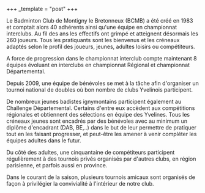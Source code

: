 +++
_template = "post"
+++

Le Badminton Club de Montigny le Bretonneux (BCMB) a été créé en 1983 et comptait alors 40 adhérents ainsi qu'une équipe en championnat interclubs. Au fil des ans les effectifs ont grimpé et atteignent désormais les 260 joueurs. Tous les pratiquants sont les bienvenus et les créneaux adaptés selon le profil des joueurs, jeunes, adultes loisirs ou compétiteurs.

A force de progression dans le championnat interclub compte maintenant 8 équipes évoluant en interclubs en championnat Régional et championnat Départemental.

Depuis 2009, une équipe de bénévoles se met à la tâche afin d'organiser un tournoi national de doubles où bon nombre de clubs Yvelinois participent.

De nombreux jeunes badistes ignymontains participent également au Challenge Départemental. Certains d'entre eux accèdent aux compétitions régionales et obtiennent des sélections en équipe des Yvelines. Tous les créneaux jeunes sont encadrés par des bénévoles  avec au minimum un diplôme d'encadrant (DAB, BE,..) dans le but de leur permettre de pratiquer tout en les faisant progresser, et peut-être les amener à venir compléter les équipes adultes dans le futur.

Du côté des adultes, une cinquantaine de compétiteurs participent régulièrement à des tournois privés organisés par d'autres clubs, en région parisienne, et parfois aussi en province.

Dans le courant de la saison, plusieurs tournois amicaux sont organisés de façon à privilégier la convivialité à l'intérieur de notre club.
